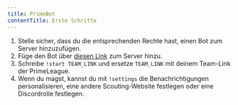 ```yaml
---
title: PrimeBot
contentTitle: Erste Schritte
---
```


1. Stelle sicher, dass du die entsprechenden Rechte hast, einen Bot zum Server hinzuzufügen.
2. Füge den Bot über [diesen Link](https://www.google.com/url?q=https%3A%2F%2Fdiscord.com%2Foauth2%2Fauthorize%3Fclient_id%3D739550721703280700%26permissions%3D536964096%26scope%3Dbot&sa=D&sntz=1&usg=AFQjCNFjAiu6EIQTz4SXkaM2Fl8Zdz8s7g) zum Server hinzu.
3. Schreibe `!start TEAM_LINK` und ersetze `TEAM_LINK` mit deinem Team-Link der PrimeLeague.
4. Wenn du magst, kannst du mit `!settings` die Benachrichtigungen personalisieren, eine andere Scouting-Website festlegen oder eine Discordrolle festlegen.
